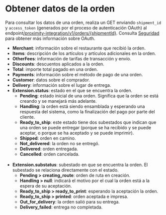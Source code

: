 # Obtener datos de la orden

Para consultar los datos de una orden, realiza un GET enviando `shipment_id` y `access_token` (generados por el proceso de autenticación OAuth) al endpoint[/proximity-integration/v1/orders/{shipmentId}](/developers/es/reference/mp_delivery/_proximity-integrationorders_shipment_id/get). Consulta [Seguridad](/developers/es/guides/additional-content/security/oauth/introduction) para obtener más información sobre OAuth.

* **Merchant**: información sobre el restaurante que recibió la orden.
* **Items**: descripción de los artículos y artículos adicionales en la orden.
* **OtherFees**: información de tarifas de transacción y envío.
* **Discounts**: descuentos aplicados a la orden.
* **Total**: importe total pagado en una orden.
* **Payments**: información sobre el método de pago de una orden.
* **Customer**: datos sobre el comprador.
* **Delivery**: información sobre el lugar de entrega.
* **Extension.status**: estado en el que se encuentra la orden.
  * **Pending**: estado inicial de una orden. Significa que la orden se está creando y se manejará más adelante.
  * **Handling**: la orden está siendo ensamblada y esperando una respuesta del sistema, como la finalización del pago por parte del cliente.
  * **Ready_to_ship**: este estado tiene dos subestados que indican que una orden se puede entregar (porque se ha recibido y se puede aceptar, o porque se ha aceptado y se puede imprimir).
  * **Shipped**: orden en camino.
  * **Not_delivered**: la orden no se entregó.
  * **Delivered**: orden entregada.
  * **Cancelled**: orden cancelada.
  <br/>
* **Extension.substatus**: subestado en que se encuentra la orden. El subestado se relaciona directamente con el estado.
  * **Pending > creating_route**: orden de ruta en creación.
  * **Handling > null**:  indicará el motivo por el cual la orden está a la espera de su aceptación.
  * **Ready_to_ship > ready_to_print**: esperando la aceptación la orden.
  * **Ready_to_ship > printed**: orden aceptada e impresa.
  * **Out_for_delivery**: la orden salió para su entrega.
  * **Delivery_failed**: entrega no completada.